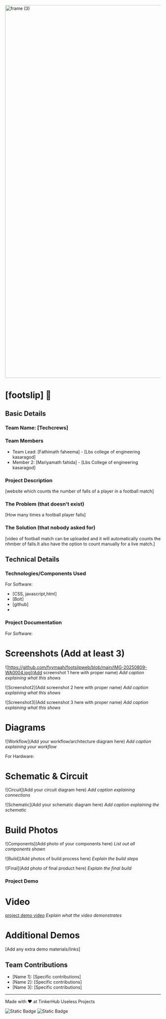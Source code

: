 <img width="3188" height="1202" alt="frame (3)" src="https://github.com/user-attachments/assets/517ad8e9-ad22-457d-9538-a9e62d137cd7" />


# [footslip] 🎯


## Basic Details
### Team Name: [Techcrews]


### Team Members
- Team Lead: [Fathimath faheema] - [Lbs college of engineering kasaragod]
- Member 2: [Mariyamath fahida] - [Lbs College of engineering kasaragod]


### Project Description
[website which counts the number of falls of a player in a football match]

### The Problem (that doesn't exist)
[How many times a football player falls]

### The Solution (that nobody asked for)
[video of football match can be uploaded and it will automatically counts the nhmber of falls.It also have the option to count manually for a live match.]

## Technical Details
### Technologies/Components Used
For Software:
- [CSS, javascript,html]
- [Bolt]
- [github]
- 


### Project Documentation
For Software:

# Screenshots (Add at least 3)
![https://github.com/fyymaah/footslipweb/blob/main/IMG-20250809-WA0004.jpg](Add screenshot 1 here with proper name)
*Add caption explaining what this shows*

![Screenshot2](Add screenshot 2 here with proper name)
*Add caption explaining what this shows*

![Screenshot3](Add screenshot 3 here with proper name)
*Add caption explaining what this shows*

# Diagrams
![Workflow](Add your workflow/architecture diagram here)
*Add caption explaining your workflow*

For Hardware:

# Schematic & Circuit
![Circuit](Add your circuit diagram here)
*Add caption explaining connections*

![Schematic](Add your schematic diagram here)
*Add caption explaining the schematic*

# Build Photos
![Components](Add photo of your components here)
*List out all components shown*

![Build](Add photos of build process here)
*Explain the build steps*

![Final](Add photo of final product here)
*Explain the final build*

### Project Demo
# Video
[project demo video](VID-20250809-WA0010.mp4)
*Explain what the video demonstrates*

# Additional Demos
[Add any extra demo materials/links]

## Team Contributions
- [Name 1]: [Specific contributions]
- [Name 2]: [Specific contributions]
- [Name 3]: [Specific contributions]

---
Made with ❤️ at TinkerHub Useless Projects 

![Static Badge](https://img.shields.io/badge/TinkerHub-24?color=%23000000&link=https%3A%2F%2Fwww.tinkerhub.org%2F)
![Static Badge](https://img.shields.io/badge/UselessProjects--25-25?link=https%3A%2F%2Fwww.tinkerhub.org%2Fevents%2FQ2Q1TQKX6Q%2FUseless%2520Projects)



